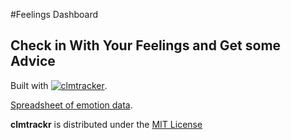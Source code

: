 #Feelings Dashboard

## Check in With Your Feelings and Get some Advice

Built with [![clmtracker](https://img.shields.io/npm/v/clmtrackr.svg)](https://www.npmjs.com/package/clmtrackr). 

[Spreadsheet of emotion data](https://docs.google.com/spreadsheets/d/e/2PACX-1vTxdJPu02SeM7C5kGSGbqe0Dm6j_MLazsXLnBuUvx0JsTqksUdksP5bXnWJ3DD3tSKEw2BTX0YdzXMg/pubhtml?gid=0&single=true). 

**clmtrackr** is distributed under the [MIT License](http://www.opensource.org/licenses/MIT)
